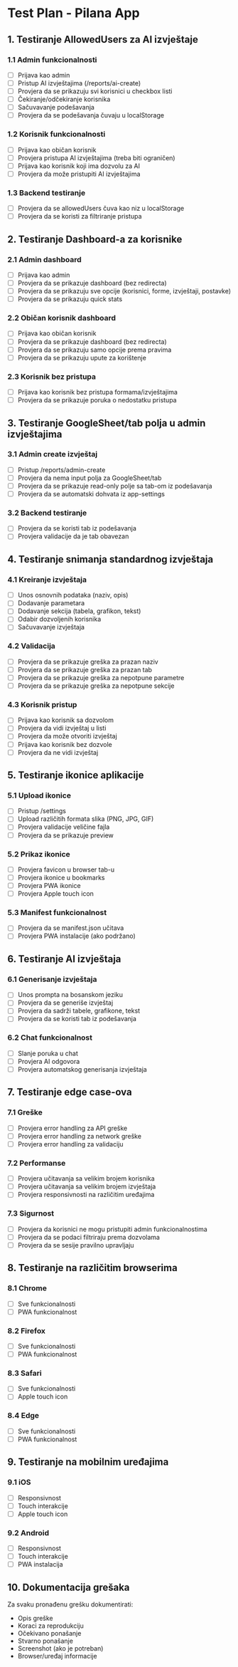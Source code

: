 # Test Plan - Pilana App

## 1. Testiranje AllowedUsers za AI izvještaje

### 1.1 Admin funkcionalnosti
- [ ] Prijava kao admin
- [ ] Pristup AI izvještajima (/reports/ai-create)
- [ ] Provjera da se prikazuju svi korisnici u checkbox listi
- [ ] Čekiranje/odčekiranje korisnika
- [ ] Sačuvavanje podešavanja
- [ ] Provjera da se podešavanja čuvaju u localStorage

### 1.2 Korisnik funkcionalnosti
- [ ] Prijava kao običan korisnik
- [ ] Provjera pristupa AI izvještajima (treba biti ograničen)
- [ ] Prijava kao korisnik koji ima dozvolu za AI
- [ ] Provjera da može pristupiti AI izvještajima

### 1.3 Backend testiranje
- [ ] Provjera da se allowedUsers čuva kao niz u localStorage
- [ ] Provjera da se koristi za filtriranje pristupa

## 2. Testiranje Dashboard-a za korisnike

### 2.1 Admin dashboard
- [ ] Prijava kao admin
- [ ] Provjera da se prikazuje dashboard (bez redirecta)
- [ ] Provjera da se prikazuju sve opcije (korisnici, forme, izvještaji, postavke)
- [ ] Provjera da se prikazuju quick stats

### 2.2 Običan korisnik dashboard
- [ ] Prijava kao običan korisnik
- [ ] Provjera da se prikazuje dashboard (bez redirecta)
- [ ] Provjera da se prikazuju samo opcije prema pravima
- [ ] Provjera da se prikazuju upute za korištenje

### 2.3 Korisnik bez pristupa
- [ ] Prijava kao korisnik bez pristupa formama/izvještajima
- [ ] Provjera da se prikazuje poruka o nedostatku pristupa

## 3. Testiranje GoogleSheet/tab polja u admin izvještajima

### 3.1 Admin create izvještaj
- [ ] Pristup /reports/admin-create
- [ ] Provjera da nema input polja za GoogleSheet/tab
- [ ] Provjera da se prikazuje read-only polje sa tab-om iz podešavanja
- [ ] Provjera da se automatski dohvata iz app-settings

### 3.2 Backend testiranje
- [ ] Provjera da se koristi tab iz podešavanja
- [ ] Provjera validacije da je tab obavezan

## 4. Testiranje snimanja standardnog izvještaja

### 4.1 Kreiranje izvještaja
- [ ] Unos osnovnih podataka (naziv, opis)
- [ ] Dodavanje parametara
- [ ] Dodavanje sekcija (tabela, grafikon, tekst)
- [ ] Odabir dozvoljenih korisnika
- [ ] Sačuvavanje izvještaja

### 4.2 Validacija
- [ ] Provjera da se prikazuje greška za prazan naziv
- [ ] Provjera da se prikazuje greška za prazan tab
- [ ] Provjera da se prikazuje greška za nepotpune parametre
- [ ] Provjera da se prikazuje greška za nepotpune sekcije

### 4.3 Korisnik pristup
- [ ] Prijava kao korisnik sa dozvolom
- [ ] Provjera da vidi izvještaj u listi
- [ ] Provjera da može otvoriti izvještaj
- [ ] Prijava kao korisnik bez dozvole
- [ ] Provjera da ne vidi izvještaj

## 5. Testiranje ikonice aplikacije

### 5.1 Upload ikonice
- [ ] Pristup /settings
- [ ] Upload različitih formata slika (PNG, JPG, GIF)
- [ ] Provjera validacije veličine fajla
- [ ] Provjera da se prikazuje preview

### 5.2 Prikaz ikonice
- [ ] Provjera favicon u browser tab-u
- [ ] Provjera ikonice u bookmarks
- [ ] Provjera PWA ikonice
- [ ] Provjera Apple touch icon

### 5.3 Manifest funkcionalnost
- [ ] Provjera da se manifest.json učitava
- [ ] Provjera PWA instalacije (ako podržano)

## 6. Testiranje AI izvještaja

### 6.1 Generisanje izvještaja
- [ ] Unos prompta na bosanskom jeziku
- [ ] Provjera da se generiše izvještaj
- [ ] Provjera da sadrži tabele, grafikone, tekst
- [ ] Provjera da se koristi tab iz podešavanja

### 6.2 Chat funkcionalnost
- [ ] Slanje poruka u chat
- [ ] Provjera AI odgovora
- [ ] Provjera automatskog generisanja izvještaja

## 7. Testiranje edge case-ova

### 7.1 Greške
- [ ] Provjera error handling za API greške
- [ ] Provjera error handling za network greške
- [ ] Provjera error handling za validaciju

### 7.2 Performanse
- [ ] Provjera učitavanja sa velikim brojem korisnika
- [ ] Provjera učitavanja sa velikim brojem izvještaja
- [ ] Provjera responsivnosti na različitim uređajima

### 7.3 Sigurnost
- [ ] Provjera da korisnici ne mogu pristupiti admin funkcionalnostima
- [ ] Provjera da se podaci filtriraju prema dozvolama
- [ ] Provjera da se sesije pravilno upravljaju

## 8. Testiranje na različitim browserima

### 8.1 Chrome
- [ ] Sve funkcionalnosti
- [ ] PWA funkcionalnost

### 8.2 Firefox
- [ ] Sve funkcionalnosti
- [ ] PWA funkcionalnost

### 8.3 Safari
- [ ] Sve funkcionalnosti
- [ ] Apple touch icon

### 8.4 Edge
- [ ] Sve funkcionalnosti
- [ ] PWA funkcionalnost

## 9. Testiranje na mobilnim uređajima

### 9.1 iOS
- [ ] Responsivnost
- [ ] Touch interakcije
- [ ] Apple touch icon

### 9.2 Android
- [ ] Responsivnost
- [ ] Touch interakcije
- [ ] PWA instalacija

## 10. Dokumentacija grešaka

Za svaku pronađenu grešku dokumentirati:
- Opis greške
- Koraci za reprodukciju
- Očekivano ponašanje
- Stvarno ponašanje
- Screenshot (ako je potreban)
- Browser/uređaj informacije 